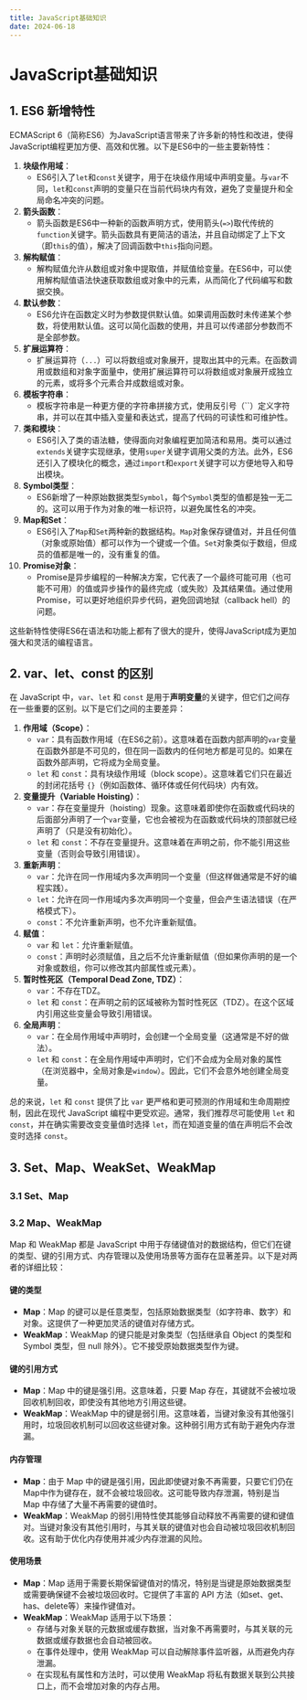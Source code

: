 ```yaml
---
title: JavaScript基础知识
date: 2024-06-18
---
```


# JavaScript基础知识



## 1. ES6 新增特性

ECMAScript 6（简称ES6）为JavaScript语言带来了许多新的特性和改进，使得JavaScript编程更加方便、高效和优雅。以下是ES6中的一些主要新特性：

1. **块级作用域**：
   - ES6引入了`let`和`const`关键字，用于在块级作用域中声明变量。与`var`不同，`let`和`const`声明的变量只在当前代码块内有效，避免了变量提升和全局命名冲突的问题。
2. **箭头函数**：
   - 箭头函数是ES6中一种新的函数声明方式，使用箭头(`=>`)取代传统的`function`关键字。箭头函数具有更简洁的语法，并且自动绑定了上下文（即`this`的值），解决了回调函数中`this`指向问题。
3. **解构赋值**：
   - 解构赋值允许从数组或对象中提取值，并赋值给变量。在ES6中，可以使用解构赋值语法快速获取数组或对象中的元素，从而简化了代码编写和数据交换。
4. **默认参数**：
   - ES6允许在函数定义时为参数提供默认值。如果调用函数时未传递某个参数，将使用默认值。这可以简化函数的使用，并且可以传递部分参数而不是全部参数。
5. **扩展运算符**：
   - 扩展运算符（`...`）可以将数组或对象展开，提取出其中的元素。在函数调用或数组和对象字面量中，使用扩展运算符可以将数组或对象展开成独立的元素，或将多个元素合并成数组或对象。
6. **模板字符串**：
   - 模板字符串是一种更方便的字符串拼接方式，使用反引号（``）定义字符串，并可以在其中插入变量和表达式，提高了代码的可读性和可维护性。
7. **类和模块**：
   - ES6引入了类的语法糖，使得面向对象编程更加简洁和易用。类可以通过`extends`关键字实现继承，使用`super`关键字调用父类的方法。此外，ES6还引入了模块化的概念，通过`import`和`export`关键字可以方便地导入和导出模块。
8. **Symbol类型**：
   - ES6新增了一种原始数据类型`Symbol`，每个`Symbol`类型的值都是独一无二的。这可以用于作为对象的唯一标识符，以避免属性名的冲突。
9. **Map和Set**：
   - ES6引入了`Map`和`Set`两种新的数据结构。`Map`对象保存键值对，并且任何值（对象或原始值）都可以作为一个键或一个值。`Set`对象类似于数组，但成员的值都是唯一的，没有重复的值。
10. **Promise对象**：
    - Promise是异步编程的一种解决方案，它代表了一个最终可能可用（也可能不可用）的值或异步操作的最终完成（或失败）及其结果值。通过使用Promise，可以更好地组织异步代码，避免回调地狱（callback hell）的问题。

这些新特性使得ES6在语法和功能上都有了很大的提升，使得JavaScript成为更加强大和灵活的编程语言。



## 2. var、let、const 的区别

在 JavaScript 中，`var`、`let` 和 `const` 是用于**声明变量**的关键字，但它们之间存在一些重要的区别。以下是它们之间的主要差异：

1. **作用域（Scope）**：
   - `var`：具有函数作用域（在ES6之前）。这意味着在函数内部声明的`var`变量在函数外部是不可见的，但在同一函数内的任何地方都是可见的。如果在函数外部声明，它将成为全局变量。
   - `let` 和 `const`：具有块级作用域（block scope）。这意味着它们只在最近的封闭花括号 `{}`（例如函数体、循环体或任何代码块）内有效。
2. **变量提升（Variable Hoisting）**：
   - `var`：存在变量提升（hoisting）现象。这意味着即使你在函数或代码块的后面部分声明了一个`var`变量，它也会被视为在函数或代码块的顶部就已经声明了（只是没有初始化）。
   - `let` 和 `const`：不存在变量提升。这意味着在声明之前，你不能引用这些变量（否则会导致引用错误）。
3. **重新声明**：
   - `var`：允许在同一作用域内多次声明同一个变量（但这样做通常是不好的编程实践）。
   - `let`：允许在同一作用域内多次声明同一个变量，但会产生语法错误（在严格模式下）。
   - `const`：不允许重新声明，也不允许重新赋值。
4. **赋值**：
   - `var` 和 `let`：允许重新赋值。
   - `const`：声明时必须赋值，且之后不允许重新赋值（但如果你声明的是一个对象或数组，你可以修改其内部属性或元素）。
5. **暂时性死区（Temporal Dead Zone, TDZ）**：
   - `var`：不存在TDZ。
   - `let` 和 `const`：在声明之前的区域被称为暂时性死区（TDZ）。在这个区域内引用这些变量会导致引用错误。
6. **全局声明**：
   - `var`：在全局作用域中声明时，会创建一个全局变量（这通常是不好的做法）。
   - `let` 和 `const`：在全局作用域中声明时，它们不会成为全局对象的属性（在浏览器中，全局对象是`window`）。因此，它们不会意外地创建全局变量。

总的来说，`let` 和 `const` 提供了比 `var` 更严格和更可预测的作用域和生命周期控制，因此在现代 JavaScript 编程中更受欢迎。通常，我们推荐尽可能使用 `let` 和 `const`，并在确实需要改变变量值时选择 `let`，而在知道变量的值在声明后不会改变时选择 `const`。



## 3. Set、Map、WeakSet、WeakMap

### 3.1 Set、Map



### 3.2 Map、WeakMap

Map 和 WeakMap 都是 JavaScript 中用于存储键值对的数据结构，但它们在键的类型、键的引用方式、内存管理以及使用场景等方面存在显著差异。以下是对两者的详细比较：

#### 键的类型

- **Map**：Map 的键可以是任意类型，包括原始数据类型（如字符串、数字）和对象。这提供了一种更加灵活的键值对存储方式。
- **WeakMap**：WeakMap 的键只能是对象类型（包括继承自 Object 的类型和 Symbol 类型，但 null 除外）。它不接受原始数据类型作为键。

#### 键的引用方式

- **Map**：Map 中的键是强引用。这意味着，只要 Map 存在，其键就不会被垃圾回收机制回收，即使没有其他地方引用这些键。
- **WeakMap**：WeakMap 中的键是弱引用。这意味着，当键对象没有其他强引用时，垃圾回收机制可以回收这些键对象。这种弱引用方式有助于避免内存泄漏。

#### 内存管理

- **Map**：由于 Map 中的键是强引用，因此即使键对象不再需要，只要它们仍在Map中作为键存在，就不会被垃圾回收。这可能导致内存泄漏，特别是当 Map 中存储了大量不再需要的键值时。
- **WeakMap**：WeakMap 的弱引用特性使其能够自动释放不再需要的键和键值对。当键对象没有其他引用时，与其关联的键值对也会自动被垃圾回收机制回收。这有助于优化内存使用并减少内存泄漏的风险。

#### 使用场景

- **Map**：Map 适用于需要长期保留键值对的情况，特别是当键是原始数据类型或需要确保键不会被垃圾回收时。它提供了丰富的 API 方法（如set、get、has、delete等）来操作键值对。
- **WeakMap**：WeakMap 适用于以下场景：
  - 存储与对象关联的元数据或缓存数据，当对象不再需要时，与其关联的元数据或缓存数据也会自动被回收。
  - 在事件处理中，使用 WeakMap 可以自动解除事件监听器，从而避免内存泄漏。
  - 在实现私有属性和方法时，可以使用 WeakMap 将私有数据关联到公共接口上，而不会增加对象的内存占用。



